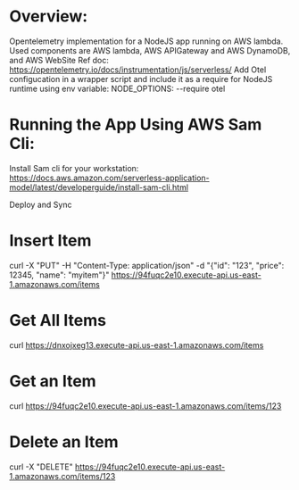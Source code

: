 # Overview:
Opentelemetry implementation for a NodeJS app running on AWS lambda. Used components are AWS lambda, AWS APIGateway and AWS DynamoDB, and AWS WebSite
Ref doc: https://opentelemetry.io/docs/instrumentation/js/serverless/
Add Otel configucation in a wrapper script and include it as a require for NodeJS runtime using env variable: NODE_OPTIONS: --require otel  

# Running the App Using AWS Sam Cli:
Install Sam cli for your workstation: https://docs.aws.amazon.com/serverless-application-model/latest/developerguide/install-sam-cli.html

Deploy and Sync

# Insert Item
curl -X "PUT" -H "Content-Type: application/json" -d "{\"id\": \"123\", \"price\": 12345, \"name\": \"myitem\"}" https://94fuqc2e10.execute-api.us-east-1.amazonaws.com/items
# Get All Items
curl https://dnxojxeg13.execute-api.us-east-1.amazonaws.com/items
# Get an Item
curl https://94fuqc2e10.execute-api.us-east-1.amazonaws.com/items/123
# Delete an Item
curl -X "DELETE" https://94fuqc2e10.execute-api.us-east-1.amazonaws.com/items/123